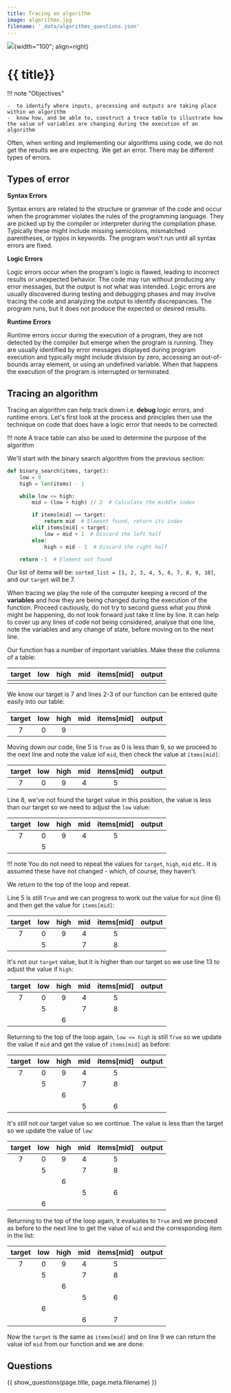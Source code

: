 ```yaml
---
title: Tracing an algorithm
image: algorithms.jpg
filename: '_data/algorithms_questions.json'
---
```


![](../../assets/images/topics/{{image}}){width="100"; align=right}

# {{ title}}

!!! note "Objectives"

    -  to identify where inputs, processing and outputs are taking place within an algorithm
    -  know how, and be able to, construct a trace table to illustrate how the value of variables are changing during the execution of an algorithm

Often, when writing and implementing our algorithms using code, we do not get the results we are expecting.  We get an error.  There may be different types of errors.

## Types of error

**Syntax Errors**

Syntax errors are related to the structure or grammar of the code and occur when the programmer violates the rules of the programming language.  They are picked up by the compiler or interpreter during the compilation phase.  Typically these might include missing semicolons, mismatched parentheses, or typos in keywords. The program won't run until all syntax errors are fixed.

**Logic Errors**

Logic errors occur when the program's logic is flawed, leading to incorrect results or unexpected behavior. The code may run without producing any error messages, but the output is not what was intended.  Logic errors are usually discovered during testing and debugging phases and may involve tracing the code and analyzing the output to identify discrepancies.  The program runs, but it does not produce the expected or desired results.

**Runtime Errors**

Runtime errors occur during the execution of a program, they are not detected by the compiler but emerge when the program is running.  They are usually  identified by error messages displayed during program execution and typically might include division by zero, accessing an out-of-bounds array element, or using an undefined variable.  When that happens the execution of the program is interrupted or terminated.
  
## Tracing an algorithm

Tracing an algorithm can help track down i.e. **debug** logic errors, and runtime errors.  Let's first look at the process and principles then use the technique on code that does have a logic error that needs to be corrected.

!!! note
     A trace table can also be used to determine the purpose of the algorithm

We'll start with the binary search algorithm from the previous section:

```python
def binary_search(items, target):
    low = 0
    high = len(items) - 1

    while low <= high:
        mid = (low + high) // 2  # Calculate the middle index

        if items[mid] == target:
            return mid  # Element found, return its index
        elif items[mid] < target:
            low = mid + 1  # Discard the left half
        else:
            high = mid - 1  # Discard the right half

    return -1  # Element not found
```

Our list of items will be: `sorted_list = [1, 2, 3, 4, 5, 6, 7, 8, 9, 10]`, and our `target` will be $7$.

When tracing we play the role of the computer keeping a record of the **variables** and how they are being changed during the execution of the function.  Proceed cautiously, do not try to second guess what you *think* might be happening, do not look forward just take it line by line.  It can help to cover up any lines of code not being considered, analyse that one line, note the variables and any change of state, before moving on to the next line.

Our function has a number of important variables.  Make these the columns of a table:

| target |  low  | high  |  mid  | items[mid] | output |
| :----: | :---: | :---: | :---: | :--------: | :----: |
|        |       |       |       |            |        |

We know our target is 7 and lines 2-3 of our function can be entered quite easily into our table:

| target |  low  | high  |  mid  | items[mid] | output |
| :----: | :---: | :---: | :---: | :--------: | :----: |
|   7    |   0   |   9   |       |            |        |

Moving down our code, line 5 is `True` as 0 is less than 9, so we proceed to the next line and note the value iof `mid`, then check the value at `items[mid]`:

| target |  low  | high  |  mid  | items[mid] | output |
| :----: | :---: | :---: | :---: | :--------: | :----: |
|   7    |   0   |   9   |   4   |     5      |        |

Line 8, we've  not found the target value in this position, the value is less than our target so we need to adjust the `low` value:

| target |  low  | high  |  mid  | items[mid] | output |
| :----: | :---: | :---: | :---: | :--------: | :----: |
|   7    |   0   |   9   |   4   |     5      |        |
|        |   5   |       |       |            |        |

!!! note
     You do not need to repeat the values for `target`, `high`, `mid` etc..  It is assumed these have not changed - which, of course, they haven't.

We return to the top of the loop and repeat.  

Line 5 is still `True` and we can progress to work out the value for `mid` (line 6) and then get the value for `items[mid]`:

| target |  low  | high  |  mid  | items[mid] | output |
| :----: | :---: | :---: | :---: | :--------: | :----: |
|   7    |   0   |   9   |   4   |     5      |        |
|        |   5   |       |   7   |     8      |        |

It's not our `target` value, but it is higher than our target so we use line 13 to adjust the value if `high`:

| target |  low  | high  |  mid  | items[mid] | output |
| :----: | :---: | :---: | :---: | :--------: | :----: |
|   7    |   0   |   9   |   4   |     5      |        |
|        |   5   |       |   7   |     8      |        |
|        |       |   6   |       |            |        |

Returning to the top of the loop again, `low <= high`  is still `True` so we update the value if `mid` and get the value of `items[mid]` as before:

| target |  low  | high  |  mid  | items[mid] | output |
| :----: | :---: | :---: | :---: | :--------: | :----: |
|   7    |   0   |   9   |   4   |     5      |        |
|        |   5   |       |   7   |     8      |        |
|        |       |   6   |       |            |        |
|        |       |       |   5   |     6      |        |

It's *still* not our target value so we continue.  The value is less than the target so we update the value of `low`:

| target |  low  | high  |  mid  | items[mid] | output |
| :----: | :---: | :---: | :---: | :--------: | :----: |
|   7    |   0   |   9   |   4   |     5      |        |
|        |   5   |       |   7   |     8      |        |
|        |       |   6   |       |            |        |
|        |       |       |   5   |     6      |        |
|        |   6   |       |       |            |        |

Returning to the top of the loop again, it evaluates to `True` and we proceed as before to the next line to get the value of `mid` and the corresponding item in the list:

| target |  low  | high  |  mid  | items[mid] | output |
| :----: | :---: | :---: | :---: | :--------: | :----: |
|   7    |   0   |   9   |   4   |     5      |        |
|        |   5   |       |   7   |     8      |        |
|        |       |   6   |       |            |        |
|        |       |       |   5   |     6      |        |
|        |   6   |       |       |            |        |
|        |       |       |   6   |     7      |        |

Now the `target` is the same as `items[mid]` and on line 9 we can return the value iof `mid` from our function and we are done.


## Questions

{{ show_questions(page.title, page.meta.filename) }}

